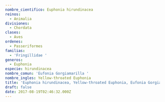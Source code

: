 ```yaml
---
nombre_cientifico: Euphonia hirundinacea
reinos:
  - Animalia
divisiones:
  - Chordata
clases:
  - Aves
ordenes:
  - Passeriformes
familias:
  - 'Fringillidae '
generos:
  - Euphonia
especie: hirundinacea
nombre_comun: 'Eufonia Gorgiamarilla '
nombre_ingles: Yellow-throated Euphonia
title: 'Euphonia hirundinacea, Yellow-throated Euphonia, Eufonia Gorgiamarilla '
draft: false
date: 2017-08-19T02:46:32.000Z
---
```


